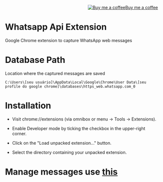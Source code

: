 <p align="right"><a target="_blank" href="https://ko-fi.com/wictorchaves"><img src="https://www.buymeacoffee.com/assets/img/BMC-btn-logo.svg" alt="Buy me a coffee">Buy me a coffee</a></p>

# Whatsapp Api Extension

Google Chrome extension to capture WhatsApp web messages

# Database Path

Location where the captured messages are saved

    C:\Users\[seu usuário]\AppData\Local\Google\Chrome\User Data\[seu profile do google chrome]\databases\https_web.whatsapp.com_0
    
# Installation

 - Visit chrome://extensions (via omnibox or menu -> Tools -> Extensions).

 - Enable Developer mode by ticking the checkbox in the upper-right corner.

 - Click on the "Load unpacked extension..." button.

 - Select the directory containing your unpacked extension.

# Manage messages use [this](https://github.com/wictorChaves/WhatsappApiPython3)
